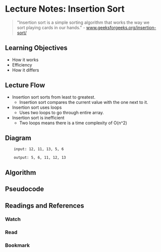 # Lecture Notes: Insertion Sort
> "Insertion sort is a simple sorting algorithm that works the way we sort playing cards in our hands." - www.geeksforgeeks.org/insertion-sort/

## Learning Objectives
* How it works
* Efficiency
* How it differs

## Lecture Flow
* Insertion sort sorts from least to greatest.
    * Insertion sort compares the current value with the one next to it.
* Insertion sort uses loops
    * Uses two loops to go through entire array.
* Insertion sort is inefficient
    * Two loops means there is a time complexity of O(n^2)

## Diagram
```
    input: 12, 11, 13, 5, 6
    
    output: 5, 6, 11, 12, 13
```

## Algorithm

## Pseudocode


## Readings and References
### Watch
### Read
### Bookmark